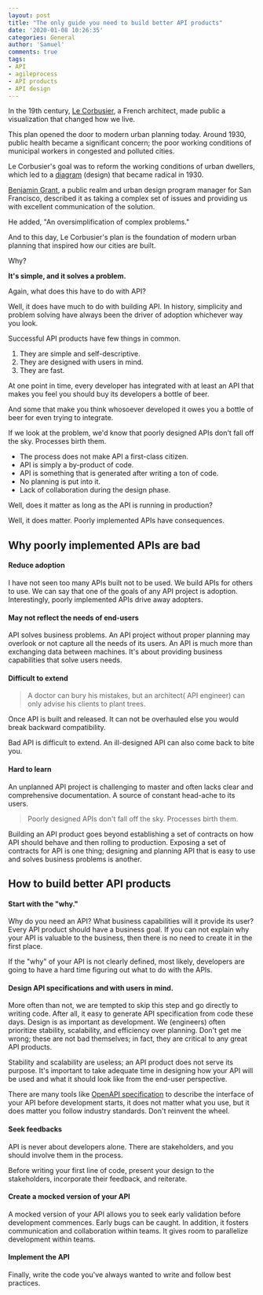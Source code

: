 ```yaml
---
layout: post
title: "The only guide you need to build better API products"
date: '2020-01-08 10:26:35'
categories: General
author: 'Samuel'
comments: true
tags:
- API 
- agileprocess
- API products
- API design
---
```


In the 19th century, [Le Corbusier](https://en.wikipedia.org/wiki/Le_Corbusier), a French architect, made public a visualization that changed how we live. 

This plan opened the door to modern urban planning today. Around 1930,  public health became a significant concern; the poor working conditions of municipal workers in congested and polluted cities.

Le Corbusier's goal was to reform the working conditions of urban dwellers, which led to a [diagram](https://www.citylab.com/design/2012/11/evolution-urban-planning-10-diagrams/3851/) (design) that became radical in 1930.

[Benjamin Grant](https://www.spur.org/about/staff/benjamin-grant), a public realm and urban design program manager for San Francisco, described it as taking a complex set of issues and providing us with excellent communication of the solution. 

He added, "An oversimplification of complex problems." 

And to this day, Le Corbusier's plan is the foundation of modern urban planning that inspired how our cities are built.

Why?

**It's simple, and it solves a problem.**

Again, what does this have to do with API?

Well, it does have much to do with building API.  In history,  simplicity and problem solving have always been the driver of adoption whichever way  you look. 

Successful API products have few things in common.

1. They are simple and self-descriptive.
2. They are designed with users in mind.
3. They are fast.

At one point in time, every developer has integrated with at least an API that makes you feel you should buy its developers a bottle of beer. 

And some that make you think whosoever developed it owes you a bottle of beer for even trying to integrate.

If we look at the problem, we'd know that poorly designed APIs don't fall off the sky. Processes birth them. 

* The process does not make API a first-class citizen.
* API is simply a by-product of code.
* API is something that is generated after writing a ton of code. 
* No planning is put into it.
* Lack of collaboration during the design phase.


Well, does it matter as long as the API is running in production? 

Well, it does matter. Poorly implemented APIs have consequences. 



## Why poorly implemented APIs are bad

#### Reduce adoption

I have not seen too many APIs built not to be used. We build APIs for others to use. We can say that one of the goals of any API project is adoption. Interestingly,  poorly implemented APIs drive away adopters. 

#### May not reflect the needs of end-users

API solves business problems. An API project without proper planning may overlook or not capture all the needs of its users. An API is much more than exchanging data between machines. It's about providing business capabilities that solve users needs. 

#### Difficult to extend

>  A doctor can bury his mistakes, but an architect( API engineer) can only advise his clients to plant trees. 

Once API is built and released. It can not be overhauled else you would break backward compatibility. 

Bad API is difficult to extend. An ill-designed API can also come back to bite you.

#### Hard to learn

An unplanned API project is challenging to master and often lacks clear and comprehensive documentation. A source of constant head-ache to its users.


> Poorly designed APIs don't fall off the sky. Processes birth them. 
>
> 

Building an API product goes beyond establishing a set of contracts on how API should behave and then rolling to production.  Exposing a set of contracts for API is one thing; designing and planning  API that is easy to use and solves business problems is another. 

## How to build better API products

#### Start with the "why."

Why do you need an API?  What business capabilities will it provide its user?  Every API product should have a business goal. If you can not explain why your API is valuable to the business, then there is no need to create it in the first place.

 If the "why" of your API is not clearly defined, most likely, developers are going to have a hard time figuring out what to do with the APIs.

#### Design API specifications and with users in mind.

More often than not, we are tempted to skip this step and go directly to writing code. After all, it easy to generate API specification from code these days. Design is as important as development. We (engineers) often prioritize stability, scalability, and efficiency over planning. Don't get me wrong; these are not bad themselves; in fact, they are critical to any great API products. 

Stability and scalability are useless; an API product does not serve its purpose. It's important to take adequate time in designing how your API will be used and what it should look like from the end-user perspective.

There are many tools like [OpenAPI specification](https://swagger.io/docs/specification/about/) to describe the interface of your API before development starts, it does not matter what you use, but it does matter you follow industry standards. Don't reinvent the wheel.

#### Seek feedbacks

API is never about developers alone. There are stakeholders, and you should involve them in the process. 

Before writing your first line of code, present your design to the stakeholders,  incorporate their feedback, and reiterate.

#### Create a mocked version of your API

A mocked version of your API allows you to seek early validation before development commences. Early bugs can be caught. In addition, it fosters communication and collaboration within teams. It gives room to parallelize development within teams.

#### Implement the API

Finally, write the code you've always wanted to write and follow best practices.  

